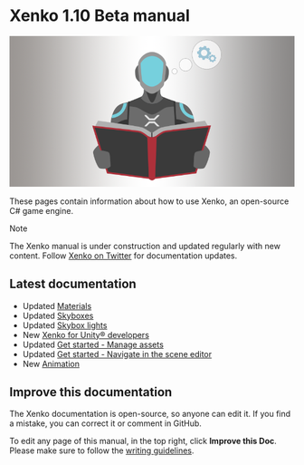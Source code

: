
# Xenko 1.10 Beta manual

![Manual](media/manual.png)

These pages contain information about how to use Xenko, an open-source C# game engine.

>[!Note]
>The Xenko manual is under construction and updated regularly with new content. Follow [Xenko on Twitter](https://twitter.com/xenko3d?lang=en) for documentation updates.

## Latest documentation

* <span class="label label-doc-highlight">Updated</span> [Materials](../graphics/materials/index.md)
* <span class="label label-doc-highlight">Updated</span> [Skyboxes](../graphics/skyboxes.md)
* <span class="label label-doc-highlight">Updated</span> [Skybox lights](../graphics/lights-and-shadows/skybox-lights.md)
* <span class="label label-doc-highlight">New</span> [Xenko for Unity® developers](../xenko-for-unity-developers/index.md)
* <span class="label label-doc-highlight">Updated</span> [Get started - Manage assets](../get-started/manage-assets.md)
* <span class="label label-doc-highlight">Updated</span> [Get started - Navigate in the scene editor](../get-started/navigate-in-the-scene-editor.md)
* <span class="label label-doc-highlight">New</span> [Animation](../animation/index.md)

## Improve this documentation

The Xenko documentation is open-source, so anyone can edit it. If you find a mistake, you can correct it or comment in GitHub.

To edit any page of this manual, in the top right, click **Improve this Doc**. Please make sure to follow the [writing guidelines](https://github.com/SiliconStudio/xenko-docs/blob/master-1.10/GUIDELINES.md).
